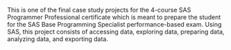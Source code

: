 This is one of the final case study projects for the 4-course SAS Programmer Professional certificate which is meant to prepare the student for the SAS Base Programming Specialist performance-based exam. Using SAS, this project consists of accessing data, exploring data, preparing data, analyzing data, and exporting data.
